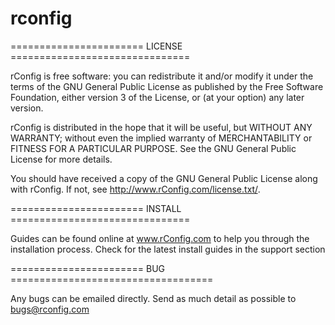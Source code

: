 # rconfig
======================= LICENSE ===============================

rConfig is free software: you can redistribute it and/or modify
it under the terms of the GNU General Public License as published by
the Free Software Foundation, either version 3 of the License, or
(at your option) any later version.

rConfig is distributed in the hope that it will be useful,
but WITHOUT ANY WARRANTY; without even the implied warranty of
MERCHANTABILITY or FITNESS FOR A PARTICULAR PURPOSE.  See the
GNU General Public License for more details.

You should have received a copy of the GNU General Public License
along with rConfig.  If not, see <http://www.rConfig.com/license.txt/>.

======================= INSTALL ===============================

Guides can be found online at www.rConfig.com to help you through the installation
process. Check for the latest install guides in the support section

======================= BUG ===================================

Any bugs can be emailed directly. Send as much detail as possible to 
bugs@rconfig.com
